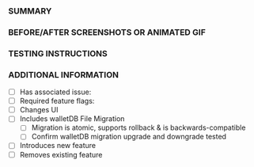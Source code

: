 <!---
Please write the PR title following the conventions at https://www.conventionalcommits.org/en/v1.0.0/
Example:
fix(dashboard): load charts correctly
-->

### SUMMARY
<!--- Describe the change below, including rationale and design decisions -->

### BEFORE/AFTER SCREENSHOTS OR ANIMATED GIF
<!--- Skip this if not applicable -->

### TESTING INSTRUCTIONS
<!--- Required! What steps can be taken to manually verify the changes? -->

### ADDITIONAL INFORMATION
<!--- Check any relevant boxes with "x" -->
<!--- HINT: Include "Fixes #nnn" if you are fixing an existing issue -->
- [ ] Has associated issue:
- [ ] Required feature flags:
- [ ] Changes UI
- [ ] Includes walletDB File Migration
  - [ ] Migration is atomic, supports rollback & is backwards-compatible
  - [ ] Confirm walletDB migration upgrade and downgrade tested
- [ ] Introduces new feature
- [ ] Removes existing feature